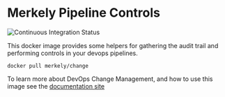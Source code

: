 # Merkely Pipeline Controls

![Continuous Integration Status](https://github.com/merkely_development/change/workflows/CI/badge.svg)

This docker image provides some helpers for gathering the audit trail and performing controls in your devops pipelines.

    docker pull merkely/change
    
To learn more about DevOps Change Management, and how to use this image see the [documentation site](https://docs.merkely.com)
